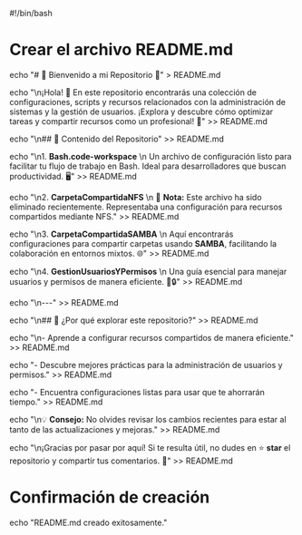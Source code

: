 #!/bin/bash

# Crear el archivo README.md
echo "# 🌟 Bienvenido a mi Repositorio 🌟" > README.md

echo "\n¡Hola! 👋 En este repositorio encontrarás una colección de configuraciones, scripts y recursos relacionados con la administración de sistemas y la gestión de usuarios. ¡Explora y descubre cómo optimizar tareas y compartir recursos como un profesional! 🚀" >> README.md

echo "\n## 📂 Contenido del Repositorio" >> README.md

echo "\n1. **Bash.code-workspace**  \n   Un archivo de configuración listo para facilitar tu flujo de trabajo en Bash. Ideal para desarrolladores que buscan productividad. 🖥️" >> README.md

echo "\n2. **CarpetaCompartidaNFS**  \n   🚨 **Nota:** Este archivo ha sido eliminado recientemente. Representaba una configuración para recursos compartidos mediante NFS." >> README.md

echo "\n3. **CarpetaCompartidaSAMBA**  \n   Aquí encontrarás configuraciones para compartir carpetas usando **SAMBA**, facilitando la colaboración en entornos mixtos. 🌐" >> README.md

echo "\n4. **GestionUsuariosYPermisos**  \n   Una guía esencial para manejar usuarios y permisos de manera eficiente. 👤🔒" >> README.md

echo "\n---" >> README.md

echo "\n## 🤔 ¿Por qué explorar este repositorio?" >> README.md

echo "\n- Aprende a configurar recursos compartidos de manera eficiente." >> README.md

echo "- Descubre mejores prácticas para la administración de usuarios y permisos." >> README.md

echo "- Encuentra configuraciones listas para usar que te ahorrarán tiempo." >> README.md

echo "\n💡 **Consejo:** No olvides revisar los cambios recientes para estar al tanto de las actualizaciones y mejoras." >> README.md

echo "\n¡Gracias por pasar por aquí! Si te resulta útil, no dudes en ⭐ **star** el repositorio y compartir tus comentarios. 🙌" >> README.md

# Confirmación de creación
echo "README.md creado exitosamente."
